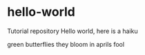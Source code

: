 # hello-world
Tutorial repository
Hello world, here is a haiku

green butterflies 
they bloom 
in aprils fool
